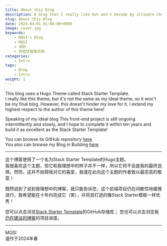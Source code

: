 ```yaml
---
title: About this Blog
description: A blog that I really like but won't become my ultimate choice.
slug: About-this-Blog
date: 2024-04-01 01:00:00+0800
image: cover.jpg
keywords:
    - MQSI's Blog
    - MQSI
    - 寻轩
    - 恍惚交错落花雨
categories:
    - Intro
tags:
    - Blog
    - Intro
weight: 1
---
```


This blog uses a Hugo Theme called Stack Starter Template.  
I really like this theme, but it's not the same as my ideal theme, so it won't be my final blog. However, this doesn't hinder my love for it. I extend my highest respect to the author of this theme here!

Speaking of my ideal blog This front-end project is still ongoing intermittently and slowly, and I hope to complete it within ten years and build it as excellent as the Stack Starter Template!

You can browse its GitHub repository [here](https://github.com/CaiJimmy/hugo-theme-stack-starter)  
You also can browse my Blog in Building [here](https://github.com/X-MQSI/)  

****************

这个博客使用了一个名为Stack Starter Template的Hugo主题。  
我很喜欢这个主题，但它和我理想中的样子并不一样，所以它将不会是我的最终选择。然而，这并不妨碍我对它的喜爱，我谨在此向这个主题的作者致以最崇高的敬意！

既然说到了说到我理想中的博客，我只能告诉您，这个前端项目仍在间歇性地缓慢进行，我希望能在十年内完成它（笑），并将其打造的像Stack Starter模板一样优秀！

您可以点击浏览[Stack Starter Template](https://github.com/CaiJimmy/hugo-theme-stack-starter)的GitHub存储库；
您也可以点击浏览我[仍在建设的博客](https://github.com/X-MQSI/)的项目进度。

****************

MQSI  
谨作于2024年春
